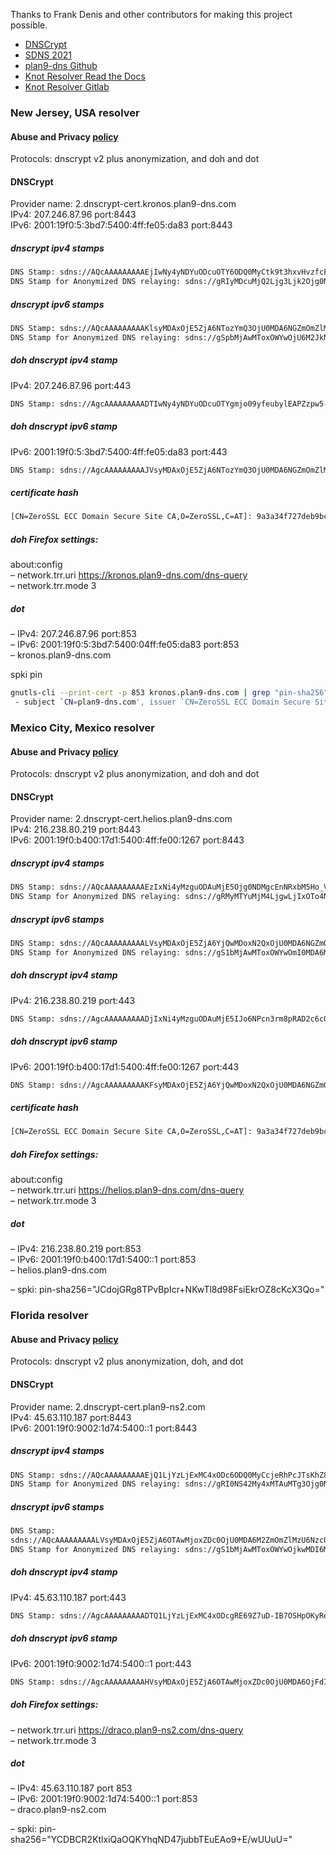 Thanks to Frank Denis and other contributors for making this project possible.
- [DNSCrypt](https://dnscrypt.info)
- [SDNS 2021](https://www.youtube.com/playlist?list=PLDlEgzZB7eyJ0_Y2U2Y3Vv5kjj7DmeBIM)
- [plan9-dns Github](https://github.com/jlongua/plan9-dns)
- [Knot Resolver Read the Docs](https://knot-resolver.readthedocs.io/en/stable/index.html)
- [Knot Resolver Gitlab](https://github.com/CZ-NIC/knot-resolver)


### New Jersey, USA resolver
#### Abuse and Privacy [policy](https://github.com/jlongua/plan9-dns/blob/main/privacy%20policy.md)

Protocols: dnscrypt v2 plus anonymization, and doh and dot

#### DNSCrypt
Provider name: 2.dnscrypt-cert.kronos.plan9-dns.com\
IPv4: 207.246.87.96 port:8443\
IPv6: 2001:19f0:5:3bd7:5400:4ff:fe05:da83 port:8443

##### dnscrypt ipv4 stamps
```sh
DNS Stamp: sdns://AQcAAAAAAAAAEjIwNy4yNDYuODcuOTY6ODQ0MyCtk9t3hxvHvzfcFYkfJEmYVa4ieLrxGZlYLHBXA7P2OiQyLmRuc2NyeXB0LWNlcnQua3Jvbm9zLnBsYW45LWRucy5jb20
DNS Stamp for Anonymized DNS relaying: sdns://gRIyMDcuMjQ2Ljg3Ljk2Ojg0NDM
```
##### dnscrypt ipv6 stamps
```sh
DNS Stamp: sdns://AQcAAAAAAAAAKlsyMDAxOjE5ZjA6NTozYmQ3OjU0MDA6NGZmOmZlMDU6ZGE4M106ODQ0MyCtk9t3hxvHvzfcFYkfJEmYVa4ieLrxGZlYLHBXA7P2OiQyLmRuc2NyeXB0LWNlcnQua3Jvbm9zLnBsYW45LWRucy5jb20
DNS Stamp for Anonymized DNS relaying: sdns://gSpbMjAwMToxOWYwOjU6M2JkNzo1NDAwOjRmZjpmZTA1OmRhODNdOjg0NDM
```
##### doh dnscrypt ipv4 stamp
IPv4: 207.246.87.96 port:443
```sh
DNS Stamp: sdns://AgcAAAAAAAAADTIwNy4yNDYuODcuOTYgmjo09yfeubylEAPZzpw5-PJ92cUkKQHCurGkTmNaAhkUa3Jvbm9zLnBsYW45LWRucy5jb20KL2Rucy1xdWVyeQ
```
##### doh dnscrypt ipv6 stamp
IPv6: 2001:19f0:5:3bd7:5400:4ff:fe05:da83 port:443
```sh
DNS Stamp: sdns://AgcAAAAAAAAAJVsyMDAxOjE5ZjA6NTozYmQ3OjU0MDA6NGZmOmZlMDU6ZGE4M10gmjo09yfeubylEAPZzpw5-PJ92cUkKQHCurGkTmNaAhkUa3Jvbm9zLnBsYW45LWRucy5jb20KL2Rucy1xdWVyeQ
```
##### certificate hash
```sh
[CN=ZeroSSL ECC Domain Secure Site CA,O=ZeroSSL,C=AT]: 9a3a34f727deb9bca51003d9ce9c39f8f27dd9c5242901c2bab1a44e635a0219
```
##### doh Firefox settings:
about:config\
– network.trr.uri https://kronos.plan9-dns.com/dns-query \
– network.trr.mode 3

##### dot
– IPv4: 207.246.87.96 port:853\
– IPv6: 2001:19f0:5:3bd7:5400:04ff:fe05:da83 port:853\
– kronos.plan9-dns.com

spki pin
```sh
gnutls-cli --print-cert -p 853 kronos.plan9-dns.com | grep "pin-sha256" | head -1
 - subject `CN=plan9-dns.com', issuer `CN=ZeroSSL ECC Domain Secure Site CA,O=ZeroSSL,C=AT', serial 0x0094dc926e2b8a814758cf41589c5bd188, EC/ECDSA key 256 bits, signed using ECDSA-SHA384, activated `2022-05-23 00:00:00 UTC', expires `2022-08-21 23:59:59 UTC', pin-sha256="JCdojGRg8TPvBpIcr+NKwTl8d98FsiEkrOZ8cKcX3Qo=
```


### Mexico City, Mexico resolver
#### Abuse and Privacy [policy](https://github.com/jlongua/plan9-dns/blob/main/privacy%20policy.md)

Protocols: dnscrypt v2 plus anonymization, and doh and dot

#### DNSCrypt
Provider name: 2.dnscrypt-cert.helios.plan9-dns.com\
IPv4: 216.238.80.219 port:8443\
IPv6: 2001:19f0:b400:17d1:5400:4ff:fe00:1267 port:8443

##### dnscrypt ipv4 stamps
```sh
DNS Stamp: sdns://AQcAAAAAAAAAEzIxNi4yMzguODAuMjE5Ojg0NDMgcEnNRxbM5Ho_Vq7uAq2kNgqYpuMsSbrBXC506a5fpcokMi5kbnNjcnlwdC1jZXJ0LmhlbGlvcy5wbGFuOS1kbnMuY29t
DNS Stamp for Anonymized DNS relaying: sdns://gRMyMTYuMjM4LjgwLjIxOTo4NDQz
```
##### dnscrypt ipv6 stamps
```sh
DNS Stamp: sdns://AQcAAAAAAAAALVsyMDAxOjE5ZjA6YjQwMDoxN2QxOjU0MDA6NGZmOmZlMDA6MTI2N106ODQ0MyBwSc1HFszkej9Wru4CraQ2Cpim4yxJusFcLnTprl-lyiQyLmRuc2NyeXB0LWNlcnQuaGVsaW9zLnBsYW45LWRucy5jb20
DNS Stamp for Anonymized DNS relaying: sdns://gS1bMjAwMToxOWYwOmI0MDA6MTdkMTo1NDAwOjRmZjpmZTAwOjEyNjddOjg0NDM
```
##### doh dnscrypt ipv4 stamp
IPv4: 216.238.80.219 port:443
```sh
DNS Stamp: sdns://AgcAAAAAAAAADjIxNi4yMzguODAuMjE5IJo6NPcn3rm8pRAD2c6cOfjyfdnFJCkBwrqxpE5jWgIZFGhlbGlvcy5wbGFuOS1kbnMuY29tCi9kbnMtcXVlcnk
```
##### doh dnscrypt ipv6 stamp
IPv6: 2001:19f0:b400:17d1:5400:4ff:fe00:1267 port:443
```sh
DNS Stamp: sdns://AgcAAAAAAAAAKFsyMDAxOjE5ZjA6YjQwMDoxN2QxOjU0MDA6NGZmOmZlMDA6MTI2N10gmjo09yfeubylEAPZzpw5-PJ92cUkKQHCurGkTmNaAhkUaGVsaW9zLnBsYW45LWRucy5jb20KL2Rucy1xdWVyeQ
```
##### certificate hash
```sh
[CN=ZeroSSL ECC Domain Secure Site CA,O=ZeroSSL,C=AT]: 9a3a34f727deb9bca51003d9ce9c39f8f27dd9c5242901c2bab1a44e635a0219
```
##### doh Firefox settings:
about:config\
– network.trr.uri https://helios.plan9-dns.com/dns-query \
– network.trr.mode 3

##### dot
– IPv4: 216.238.80.219 port:853\
– IPv6: 2001:19f0:b400:17d1:5400::1 port:853\
– helios.plan9-dns.com

– spki: pin-sha256="JCdojGRg8TPvBpIcr+NKwTl8d98FsiEkrOZ8cKcX3Qo="



### Florida resolver
#### Abuse and Privacy [policy](https://github.com/jlongua/plan9-dns/blob/main/privacy%20policy.md)

Protocols: dnscrypt v2 plus anonymization, doh, and dot

#### DNSCrypt
Provider name: 2.dnscrypt-cert.plan9-ns2.com\
IPv4: 45.63.110.187 port:8443\
IPv6: 2001:19f0:9002:1d74:5400::1 port:8443
##### dnscrypt ipv4 stamps
```sh
DNS Stamp: sdns://AQcAAAAAAAAAEjQ1LjYzLjExMC4xODc6ODQ0MyCcjeRhPcJTsKhZ8iViALPd39CussG6SnprFT9z_1f03x0yLmRuc2NyeXB0LWNlcnQucGxhbjktbnMyLmNvbQ
DNS Stamp for Anonymized DNS relaying: sdns://gRI0NS42My4xMTAuMTg3Ojg0NDM
```
##### dnscrypt ipv6 stamps
```sh
DNS Stamp: 
sdns://AQcAAAAAAAAALVsyMDAxOjE5ZjA6OTAwMjoxZDc0OjU0MDA6M2ZmOmZlMzU6Nzc0YV06ODQ0MyCcjeRhPcJTsKhZ8iViALPd39CussG6SnprFT9z_1f03x0yLmRuc2NyeXB0LWNlcnQucGxhbjktbnMyLmNvbQ
DNS Stamp for Anonymized DNS relaying: sdns://gS1bMjAwMToxOWYwOjkwMDI6MWQ3NDo1NDAwOjNmZjpmZTM1Ojc3NGFdOjg0NDM
```
##### doh dnscrypt ipv4 stamp
IPv4: 45.63.110.187 port:443
```sh
DNS Stamp: sdns://AgcAAAAAAAAADTQ1LjYzLjExMC4xODcgRE69Z7uD-IB7OSHpOKyReLiCvVCq2xEjHwRM9fCN984TZHJhY28ucGxhbjktbnMyLmNvbQovZG5zLXF1ZXJ5
``` 
##### doh dnscrypt ipv6 stamp
IPv6: 2001:19f0:9002:1d74:5400::1 port:443
```sh
DNS Stamp: sdns://AgcAAAAAAAAAHVsyMDAxOjE5ZjA6OTAwMjoxZDc0OjU0MDA6OjFdIEROvWe7g_iAezkh6TiskXi4gr1QqtsRIx8ETPXwjffOE2RyYWNvLnBsYW45LW5zMi5jb20KL2Rucy1xdWVyeQ
```
##### doh Firefox settings:
– network.trr.uri https://draco.plan9-ns2.com/dns-query \
– network.trr.mode 3

##### dot
– IPv4: 45.63.110.187 port 853 \
– IPv6: 2001:19f0:9002:1d74:5400::1 port:853 \
– draco.plan9-ns2.com

– spki: pin-sha256="YCDBCR2KtlxiQaOQKYhqND47jubbTEuEAo9+E/wUUuU="
